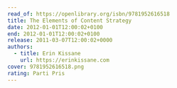 ```yaml
---
read_of: https://openlibrary.org/isbn/9781952616518
title: The Elements of Content Strategy
date: 2012-01-01T12:00:02+0100
end: 2012-01-01T12:00:02+0100
release: 2011-03-07T12:00:02+0000
authors:
  - title: Erin Kissane
    url: https://erinkissane.com
cover: 9781952616518.png
rating: Parti Pris
---
```

